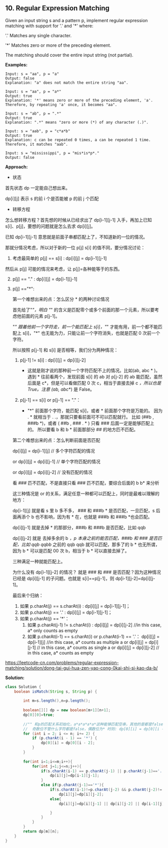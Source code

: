 ## 10. Regular Expression Matching

Given an input string s and a pattern p, implement regular expression matching with support for '.' and '*' where:

'.' Matches any single character.​​​​

'*' Matches zero or more of the preceding element.

The matching should cover the entire input string (not partial).

**Examples:** 

```
Input: s = "aa", p = "a"
Output: false
Explanation: "a" does not match the entire string "aa".
```

```
Input: s = "aa", p = "a*"
Output: true
Explanation: '*' means zero or more of the preceding element, 'a'. Therefore, by repeating 'a' once, it becomes "aa".
```

```
Input: s = "ab", p = ".*"
Output: true
Explanation: ".*" means "zero or more (*) of any character (.)".
```

```
Input: s = "aab", p = "c*a*b"
Output: true
Explanation: c can be repeated 0 times, a can be repeated 1 time. Therefore, it matches "aab".
```

```
Input: s = "mississippi", p = "mis*is*p*."
Output: false
```

**Approach:**

* 状态

首先状态 dp 一定能自己想出来。

dp[i][j] 表示 s 的前 i 个是否能被 p 的前 j 个匹配

* 转移方程

怎么想转移方程？首先想的时候从已经求出了 dp[i-1][j-1] 入手，再加上已知 s[i]、p[j]，要想的问题就是怎么去求 dp[i][j]。

已知 dp[i-1][j-1] 意思就是前面子串都匹配上了，不知道新的一位的情况。

那就分情况考虑，所以对于新的一位 p[j] s[i] 的值不同，要分情况讨论：

1. 考虑最简单的 p[j] == s[i] : dp[i][j] = dp[i-1][j-1]

然后从 p[j] 可能的情况来考虑，让 p[j]=各种能等于的东西。

2. p[j] == "." : dp[i][j] = dp[i-1][j-1]

3. p[j] =="*":

    第一个难想出来的点：怎么区分 * 的两种讨论情况

    首先给了"*"，明白 "*" 的含义是匹配零个或多个前面的那一个元素，所以要考虑他前面的元素 p[j-1]。
    
    "*" 跟着他前一个字符走，前一个能匹配上 s[i]，"*" 才能有用，前一个都不能匹配上 s[i]，"*" 也无能为力，只能让前一个字符消失，也就是匹配 0 次前一个字符。

    所以按照 p[j-1] 和 s[i] 是否相等，我们分为两种情况：

    1. p[j-1] != s[i] : dp[i][j] = dp[i][j-2]
        * 这就是刚才说的那种前一个字符匹配不上的情况。比如(ab, abc * )。遇到 * 往前看两个，发现前面 s[i] 的 ab 对 p[j-2] 的 ab 能匹配，虽然后面是 c*，但是可以看做匹配 0 次 c，相当于直接去掉 c *，所以也是 True。注意 (ab, abc**) 是 False。

    2. p[j-1] == s[i] or p[j-1] == "."：
        * "*" 前面那个字符，能匹配 s[i]，或者 * 前面那个字符是万能的。
        因为 . * 就相当于 . .，那就只要看前面可不可以匹配就行。
        比如 (##b , ###b *)，或者 ( ##b , ### . * ) 只看 ### 后面一定是能够匹配上的。
        所以要看 b 和 b * 前面那部分 ## 的地方匹不匹配。
            
    第二个难想出来的点：怎么判断前面是否匹配

    dp[i][j] = dp[i-1][j] // 多个字符匹配的情况	

    or dp[i][j] = dp[i][j-1] // 单个字符匹配的情况

    or dp[i][j] = dp[i][j-2] // 没有匹配的情况

    看 ### 匹不匹配，不是直接只看 ### 匹不匹配，要综合后面的 b b* 来分析

    这三种情况是 or 的关系，满足任意一种都可以匹配上，同时是最难以理解的地方：

    dp[i-1][j] 就是看 s 里 b 多不多， ### 和 ###b * 是否匹配，一旦匹配，s 后面再添个 b 也不影响，因为有 * 在，也就是 ###b 和 ###b *也会匹配。

    dp[i][j-1] 就是去掉 * 的那部分，###b 和 ###b 是否匹配，比如 qqb

    dp[i][j-2] 就是 去掉多余的 b *，p 本身之前的能否匹配，###b 和 ### 是否匹配，比如 qqb qqbb* 之前的 qqb qqb 就可以匹配，那多了的 b * 也无所谓，因为 b * 可以是匹配 00 次 b，相当于 b * 可以直接去掉了。

    三种满足一种就能匹配上。

    为什么没有 dp[i-1][j-2] 的情况？ 就是 ### 和 ### 是否匹配？因为这种情况已经是 dp[i][j-1] 的子问题。也就是 s[i]==p[j-1]，则 dp[i-1][j-2]=dp[i][j-1]。

    最后来个归纳：

    1. 如果 p.charAt(j) == s.charAt(i) : dp[i][j] = dp[i-1][j-1]；
    2. 如果 p.charAt(j) == '.' : dp[i][j] = dp[i-1][j-1]；
    3. 如果 p.charAt(j) == '*'：
        1. 如果 p.charAt(j-1) != s.charAt(i) : dp[i][j] = dp[i][j-2] //in this case, a* only counts as empty
        2. 如果 p.charAt(i-1) == s.charAt(i) or p.charAt(i-1) == '.'：
            dp[i][j] = dp[i-1][j] //in this case, a* counts as multiple a
            or dp[i][j] = dp[i][j-1] // in this case, a* counts as single a
            or dp[i][j] = dp[i][j-2] // in this case, a* counts as empty

https://leetcode-cn.com/problems/regular-expression-matching/solution/dong-tai-gui-hua-zen-yao-cong-0kai-shi-si-kao-da-b/

**Solution:**

```java
class Solution {
    boolean isMatch(String s, String p) {
        
        int m=s.length(),n=p.length();
        
        boolean[][] dp = new boolean[m+1][n+1];
        dp[0][0]=true;
        
        //"" 和p的匹配关系初始化，a*a*a*a*a*这种能够匹配空串，其他的是都是false。
        //  奇数位不管什么字符都是false，偶数位为* 时则: dp[0][i] = dp[0][i - 2]
        for (int i = 2; i <= n; i+= 2) {
            if (p.charAt(i - 1) == '*') {
                dp[0][i] = dp[0][i - 2];
            }
        }
        
        for(int i=1;i<=m;i++){
            for(int j=1;j<=n;j++){
                if(s.charAt(i-1) == p.charAt(j-1) || p.charAt(j-1)=='.'){
                    dp[i][j]=dp[i-1][j-1];
                }
                else if(p.charAt(j-1)=='*'){
                    if(s.charAt(i-1)!=p.charAt(j-2) && p.charAt(j-2)!='.')
                        dp[i][j]=dp[i][j-2];
                    else{
                        dp[i][j]=dp[i][j-1] || dp[i][j-2] || dp[i-1][j];

                    }
                }
            }
        }
        return dp[m][n];
    }
}
```